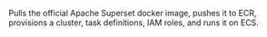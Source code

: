 Pulls the official Apache Superset docker image, pushes it to ECR, provisions a cluster, task definitions, IAM roles, and runs it on ECS.
